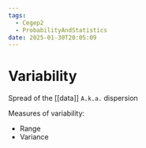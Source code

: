 ```yaml
---
tags:
  - Cegep2
  - ProbabilityAndStatistics
date: 2025-01-30T20:05:09
---
```


# Variability

Spread of the [[data]]
`A.k.a.` dispersion

Measures of variability:

- Range
- Variance
